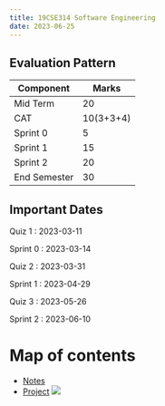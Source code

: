 ```yaml
---
title: 19CSE314 Software Engineering
date: 2023-06-25
---
```

## Evaluation Pattern

| Component    | Marks     |
|--------------|-----------|
| Mid Term     | 20        |
| CAT          | 10(3+3+4) |
| Sprint 0     | 5         |
| Sprint 1     | 15        |
| Sprint 2     | 20        |
| End Semester | 30        |

## Important Dates

Quiz 1
: 2023-03-11

Sprint 0
: 2023-03-14

Quiz 2
: 2023-03-31

Sprint 1
: 2023-04-29

Quiz 3
: 2023-05-26

Sprint 2
: 2023-06-10


# Map of contents
- [Notes](19CSE314_notes)
- [Project](19CSE314_project)
![](../assets/19CSE314%20MOC.png)